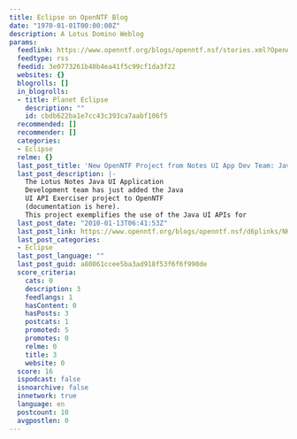 ```yaml
---
title: Eclipse on OpenNTF Blog
date: "1970-01-01T00:00:00Z"
description: A Lotus Domino Weblog
params:
  feedlink: https://www.openntf.org/blogs/openntf.nsf/stories.xml?OpenAgent=&cat=Eclipse
  feedtype: rss
  feedid: 3e0773261b40b4ea41f5c99cf1da3f22
  websites: {}
  blogrolls: []
  in_blogrolls:
  - title: Planet Eclipse
    description: ""
    id: cbdb622ba1e7cc43c393ca7aabf106f5
  recommended: []
  recommender: []
  categories:
  - Eclipse
  relme: {}
  last_post_title: 'New OpenNTF Project from Notes UI App Dev Team: Java UI API Exerciser'
  last_post_description: |-
    The Lotus Notes Java UI Application
    Development team has just added the Java
    UI API Exerciser project to OpenNTF
    (documentation is here).
    This project exemplifies the use of the Java UI APIs for
  last_post_date: "2010-01-13T06:41:53Z"
  last_post_link: https://www.openntf.org/blogs/openntf.nsf/d6plinks/NHEF-7ZN9V7
  last_post_categories:
  - Eclipse
  last_post_language: ""
  last_post_guid: a80861ccee5ba3ad918f53f6f6f990de
  score_criteria:
    cats: 0
    description: 3
    feedlangs: 1
    hasContent: 0
    hasPosts: 3
    postcats: 1
    promoted: 5
    promotes: 0
    relme: 0
    title: 3
    website: 0
  score: 16
  ispodcast: false
  isnoarchive: false
  innetwork: true
  language: en
  postcount: 10
  avgpostlen: 0
---
```

